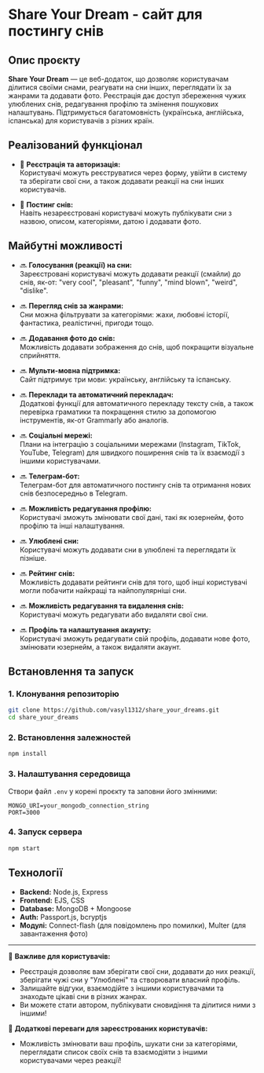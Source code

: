

# Share Your Dream - сайт для постингу снів

## Опис проєкту  
**Share Your Dream** — це веб-додаток, що дозволяє користувачам ділитися своїми снами, реагувати на сни інших, переглядати їх за жанрами та додавати фото. Реєстрація дає доступ збереження чужих улюблених снів, редагування профілю та змінення пошукових налаштувань. Підтримується багатомовність (українська, англійська, іспанська) для користувачів з різних країн.

## Реалізований функціонал  
- 🔹 **Реєстрація та авторизація:**  
  Користувачі можуть реєструватися через форму, увійти в систему та зберігати свої сни, а також додавати реакції на сни інших користувачів.

- 🔹 **Постинг снів:**  
 Навіть незареєстровані користувачі можуть публікувати сни з назвою, описом, категоріями, датою і додавати фото.

## Майбутні можливості  

- 🔜 **Голосування (реакції) на сни:**  
  Зареєстровані користувачі можуть додавати реакції (смайли) до снів, як-от: "very cool", "pleasant", "funny", "mind blown", "weird", "dislike".

- 🔜 **Перегляд снів за жанрами:**  
  Сни можна фільтрувати за категоріями: жахи, любовні історії, фантастика, реалістичні, пригоди тощо.

- 🔜 **Додавання фото до снів:**  
  Можливість додавати зображення до снів, щоб покращити візуальне сприйняття.

- 🔜 **Мульти-мовна підтримка:**  
  Сайт підтримує три мови: українську, англійську та іспанську.

- 🔜 **Переклади та автоматичний перекладач:**  
  Додаткові функції для автоматичного перекладу тексту снів, а також перевірка граматики та покращення стилю за допомогою інструментів, як-от Grammarly або аналогів.

- 🔜 **Соціальні мережі:**  
  Плани на інтеграцію з соціальними мережами (Instagram, TikTok, YouTube, Telegram) для швидкого поширення снів та їх взаємодії з іншими користувачами.

- 🔜 **Телеграм-бот:**  
  Телеграм-бот для автоматичного постингу снів та отримання нових снів безпосередньо в Telegram.

- 🔜 **Можливість редагування профілю:**  
  Користувачі зможуть змінювати свої дані, такі як юзернейм, фото профілю та інші налаштування.

- 🔜 **Улюблені сни:**  
  Користувачі можуть додавати сни в улюблені та переглядати їх пізніше.

- 🔜 **Рейтинг снів:**  
  Можливість додавати рейтинги снів для того, щоб інші користувачі могли побачити найкращі та найпопулярніші сни.

- 🔜 **Можливість редагування та видалення снів:**  
  Користувачі можуть редагувати або видаляти свої сни.

- 🔜 **Профіль та налаштування акаунту:**  
  Користувачі зможуть редагувати свій профіль, додавати нове фото, змінювати юзернейм, а також видаляти акаунт.

## Встановлення та запуск  

### 1. Клонування репозиторію  
```sh
git clone https://github.com/vasyl1312/share_your_dreams.git
cd share_your_dreams
```

### 2. Встановлення залежностей  
```sh
npm install
```

### 3. Налаштування середовища  
Створи файл `.env` у корені проєкту та заповни його змінними:  
```
MONGO_URI=your_mongodb_connection_string
PORT=3000
```

### 4. Запуск сервера  
```sh
npm start
```

## Технології  
- **Backend:** Node.js, Express  
- **Frontend:** EJS, CSS  
- **Database:** MongoDB + Mongoose  
- **Auth:** Passport.js, bcryptjs  
- **Модулі:** Connect-flash (для повідомлень про помилки), Multer (для завантаження фото)

---

🎯 **Важливе для користувачів:**  
- Реєстрація дозволяє вам зберігати свої сни, додавати до них реакції, зберігати чужі сни у "Улюблені" та створювати власний профіль.
- Залишайте відгуки, взаємодійте з іншими користувачами та знаходьте цікаві сни в різних жанрах.
- Ви можете стати автором, публікувати сновидіння та ділитися ними з іншими!

🔹 **Додаткові переваги для зареєстрованих користувачів:**  
- Можливість змінювати ваш профіль, шукати сни за категоріями, переглядати список своїх снів та взаємодіяти з іншими користувачами через реакції!
